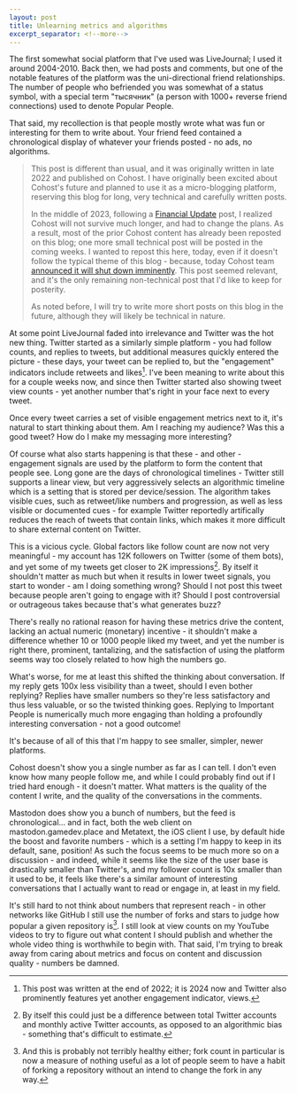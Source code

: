 ```yaml
---
layout: post
title: Unlearning metrics and algorithms
excerpt_separator: <!--more-->
---
```


The first somewhat social platform that I've used was LiveJournal; I used it around 2004-2010. Back then, we had posts and comments, but one of the notable features of the platform was the uni-directional friend relationships. The number of people who befriended you was somewhat of a status symbol, with a special term "тысячник" (a person with 1000+ reverse friend connections) used to denote Popular People.

That said, my recollection is that people mostly wrote what was fun or interesting for them to write about. Your friend feed contained a chronological display of whatever your friends posted - no ads, no algorithms.

<!--more-->

> This post is different than usual, and it was originally written in late 2022 and published on Cohost. I have originally been excited about Cohost's future and planned to use it as a micro-blogging platform, reserving this blog for long, very technical and carefully written posts.
>
> In the middle of 2023, following a [Financial Update](https://cohost.org/staff/post/1690393-h1-2023-financial-up) post, I realized Cohost will not survive much longer, and had to change the plans. As a result, most of the prior Cohost content has already been reposted on this blog; one more small technical post will be posted in the coming weeks. I wanted to repost this here, today, even if it doesn't follow the typical theme of this blog - because, today Cohost team [announced it will shut down imminently](https://cohost.org/staff/post/7611443-cohost-to-shut-down). This post seemed relevant, and it's the only remaining non-technical post that I'd like to keep for posterity.
>
> As noted before, I will try to write more short posts on this blog in the future, although they will likely be technical in nature.

At some point LiveJournal faded into irrelevance and Twitter was the hot new thing. Twitter started as a similarly simple platform - you had follow counts, and replies to tweets, but additional measures quickly entered the picture - these days, your tweet can be replied to, but the "engagement" indicators include retweets and likes[^1]. I've been meaning to write about this for a couple weeks now, and since then Twitter started also showing tweet view counts - yet another number that's right in your face next to every tweet.

Once every tweet carries a set of visible engagement metrics next to it, it's natural to start thinking about them. Am I reaching my audience? Was this a good tweet? How do I make my messaging more interesting?

Of course what also starts happening is that these - and other - engagement signals are used by the platform to form the content that people see. Long gone are the days of chronological timelines - Twitter still supports a linear view, but very aggressively selects an algorithmic timeline which is a setting that is stored per device/session. The algorithm takes visible cues, such as retweet/like numbers and progression, as well as less visible or documented cues - for example Twitter reportedly artifically reduces the reach of tweets that contain links, which makes it more difficult to share external content on Twitter.

This is a vicious cycle. Global factors like follow count are now not very meaningful - my account has 12K followers on Twitter (some of them bots), and yet some of my tweets get closer to 2K impressions[^2]. By itself it shouldn't matter as much but when it results in lower tweet signals, you start to wonder - am I doing something wrong? Should I not post this tweet because people aren't going to engage with it? Should I post controversial or outrageous takes because that's what generates buzz?

There's really no rational reason for having these metrics drive the content, lacking an actual numeric (monetary) incentive - it shouldn't make a difference whether 10 or 1000 people liked my tweet, and yet the number is right there, prominent, tantalizing, and the satisfaction of using the platform seems way too closely related to how high the numbers go.

What's worse, for me at least this shifted the thinking about conversation. If my reply gets 100x less visibility than a tweet, should I even bother replying? Replies have smaller numbers so they're less satisfactory and thus less valuable, or so the twisted thinking goes. Replying to Important People is numerically much more engaging than holding a profoundly interesting conversation - not a good outcome!

It's because of all of this that I'm happy to see smaller, simpler, newer platforms.

Cohost doesn't show you a single number as far as I can tell. I don't even know how many people follow me, and while I could probably find out if I tried hard enough - it doesn't matter. What matters is the quality of the content I write, and the quality of the conversations in the comments.

Mastodon does show you a bunch of numbers, but the feed is chronological... and in fact, both the web client on mastodon.gamedev.place and Metatext, the iOS client I use, by default hide the boost and favorite numbers - which is a setting I'm happy to keep in its default, sane, position! As such the focus seems to be much more so on a discussion - and indeed, while it seems like the size of the user base is drastically smaller than Twitter's, and my follower count is 10x smaller than it used to be, it feels like there's a similar amount of interesting conversations that I actually want to read or engage in, at least in my field.

It's still hard to not think about numbers that represent reach - in other networks like GitHub I still use the number of forks and stars to judge how popular a given repository is[^3]. I still look at view counts on my YouTube videos to try to figure out what content I should publish and whether the whole video thing is worthwhile to begin with. That said, I'm trying to break away from caring about metrics and focus on content and discussion quality - numbers be damned.

[^1]: This post was written at the end of 2022; it is 2024 now and Twitter also prominently features yet another engagement indicator, views.
[^2]: By itself this could just be a difference between total Twitter accounts and monthly active Twitter accounts, as opposed to an algorithmic bias - something that's difficult to estimate.
[^3]: And this is probably not terribly healthy either; fork count in particular is now a measure of nothing useful as a lot of people seem to have a habit of forking a repository without an intend to change the fork in any way.
